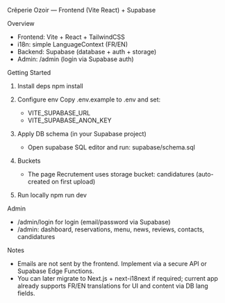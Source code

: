 Crêperie Ozoir — Frontend (Vite React) + Supabase

Overview
- Frontend: Vite + React + TailwindCSS
- i18n: simple LanguageContext (FR/EN)
- Backend: Supabase (database + auth + storage)
- Admin: /admin (login via Supabase auth)

Getting Started
1) Install deps
   npm install

2) Configure env
   Copy .env.example to .env and set:
   - VITE_SUPABASE_URL
   - VITE_SUPABASE_ANON_KEY

3) Apply DB schema (in your Supabase project)
   - Open supabase SQL editor and run: supabase/schema.sql

4) Buckets
   - The page Recrutement uses storage bucket: candidatures (auto-created on first upload)

5) Run locally
   npm run dev

Admin
- /admin/login for login (email/password via Supabase)
- /admin: dashboard, reservations, menu, news, reviews, contacts, candidatures

Notes
- Emails are not sent by the frontend. Implement via a secure API or Supabase Edge Functions.
- You can later migrate to Next.js + next-i18next if required; current app already supports FR/EN translations for UI and content via DB lang fields.

